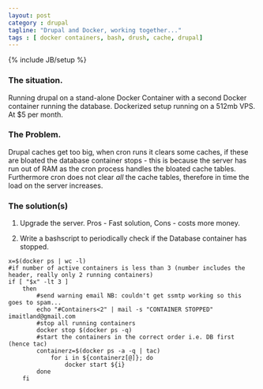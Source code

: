 ```yaml
---
layout: post
category : drupal
tagline: "Drupal and Docker, working together..."
tags : [ docker containers, bash, drush, cache, drupal]
---
```

{% include JB/setup %}
### The situation.

Running drupal on a stand-alone Docker Container with a second Docker container running the database. Dockerized setup running on a 512mb VPS. At $5 per month.

### The Problem.

Drupal caches get too big, when cron runs it clears some caches, if these are bloated the database container stops - this is because the server has run out of RAM as the cron process handles the bloated cache tables. Furthermore cron does not clear *all* the cache tables, therefore in time the load on the server increases.

### The solution(s)

1. Upgrade the server. Pros - Fast solution, Cons - costs more money.

2. Write a bashscript to periodically check if the Database container has stopped. 
 

```
x=$(docker ps | wc -l)
#if number of active containers is less than 3 (number includes the header, really only 2 running containers)
if [ "$x" -lt 3 ]
	then
		#send warning email NB: couldn't get ssmtp working so this goes to spam...
		echo "#Containers<2" | mail -s "CONTAINER STOPPED" imaitland@gmail.com
		#stop all running containers
		docker stop $(docker ps -q)
		#start the containers in the correct order i.e. DB first (hence tac) 
		containerz=$(docker ps -a -q | tac)
			for i in ${containerz[@]}; do
				docker start ${i}
		done
	fi
```




